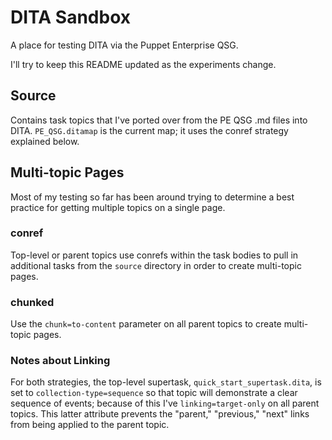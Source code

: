 DITA Sandbox
============

A place for testing DITA via the Puppet Enterprise QSG.

I'll try to keep this README updated as the experiments change. 

## Source

Contains task topics that I've ported over from the PE QSG .md files into DITA. `PE_QSG.ditamap` is the current map; it uses the conref strategy explained below.  


## Multi-topic Pages 

Most of my testing so far has been around trying to determine a best practice for getting multiple topics on a single page.

### conref 

Top-level or parent topics use conrefs within the task bodies to pull in additional tasks from the `source` directory in order to create multi-topic pages.  

### chunked 

Use the `chunk=to-content` parameter on all parent topics to create multi-topic pages. 

### Notes about Linking

For both strategies, the top-level supertask, `quick_start_supertask.dita`, is set to `collection-type=sequence` so that topic will demonstrate a clear sequence of events; because of this I've `linking=target-only` on all parent topics. This latter attribute prevents the "parent," "previous," "next" links from being applied to the parent topic. 










